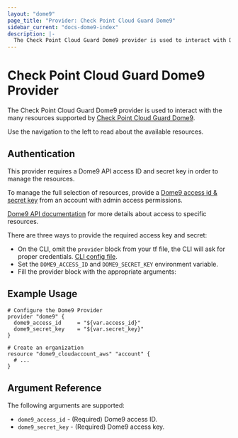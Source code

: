 ```yaml
---
layout: "dome9"
page_title: "Provider: Check Point Cloud Guard Dome9"
sidebar_current: "docs-dome9-index"
description: |-
  The Check Point Cloud Guard Dome9 provider is used to interact with Dome9 resources. The provider needs to be configured with the proper credentials before it can be used.
---
```


# Check Point Cloud Guard Dome9 Provider

The Check Point Cloud Guard Dome9 provider is used to interact with the many resources
supported by [Check Point Cloud Guard Dome9](https://www.dome9.com).

Use the navigation to the left to read about the available resources.

## Authentication

This provider requires a Dome9 API access ID and secret key in order to manage the resources.

To manage the full selection of resources, provide a
[Dome9 access id & secret key](https://secure.dome9.com/v2/settings/credentials) 
from an account with admin access permissions.

[Dome9 API documentation](/docs/cloud/api/index.html)
for more details about access to specific resources.

There are three ways to provide the required access key and secret:

- On the CLI, omit the `provider` block from your tf file, the CLI will ask for proper credentials.
  [CLI config file](/docs/commands/cli-config.html#credentials).
- Set the `DOME9_ACCESS_ID` and `DOME9_SECRET_KEY` environment variable.
- Fill the provider block with the appropriate arguments:    

## Example Usage

```hcl
# Configure the Dome9 Provider
provider "dome9" {
  dome9_access_id     = "${var.access_id}"
  dome9_secret_key    = "${var.secret_key}"
}

# Create an organization
resource "dome9_cloudaccount_aws" "account" {
  # ...
}
```

## Argument Reference

The following arguments are supported:

* `dome9_access_id` - (Required) Dome9 access ID.
* `dome9_secret_key` - (Required) Dome9 access key.
